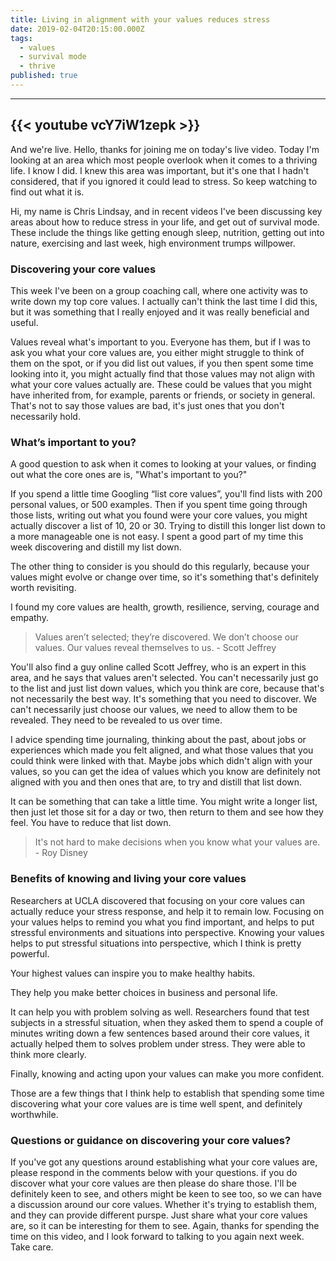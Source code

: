 ```yaml
---
title: Living in alignment with your values reduces stress
date: 2019-02-04T20:15:00.000Z
tags:
  - values
  - survival mode
  - thrive
published: true
---
```


---
{{< youtube vcY7iW1zepk >}}
---

                             
And we're live. Hello, thanks for joining me on today's live video. Today I'm looking at an area which most people overlook when it comes to a thriving life. I know I did. I knew this area was important, but it's one that I hadn't considered, that if you ignored it could lead to stress. So keep watching to find out what it is.


Hi, my name is Chris Lindsay, and in recent videos I've been discussing key areas about how to reduce stress in your life, and get out of survival mode. These include the things like getting enough sleep, nutrition, getting out into nature, exercising and last week, high environment trumps willpower.

### Discovering your core values

This week I've been on a group coaching call, where one activity was to write down my top core values. I actually can't think the last time I did this, but it was something that I really enjoyed and it was really beneficial and useful.

Values reveal what's important to you. Everyone has them, but if I was to ask you what your core values are, you either might struggle to think of them on the spot, or if you did list out values, if you then spent some time looking into it, you might actually find that those values may not align with what your core values actually are. These could be values that you might have inherited from, for example, parents or friends, or society in general. That's not to say those values are bad, it's just ones that you don't necessarily hold.

### What’s important to you?

A good question to ask when it comes to looking at your values, or finding out what the core ones are is, "What's important to you?" 

If you spend a little time Googling “list core values”, you'll find lists with 200 personal values, or 500 examples. Then if you spent time going through those lists, writing out what you found were your core values, you might actually discover a list of 10, 20 or 30. Trying to distill this longer list down to a more manageable one is not easy. I spent a good part of my time this week discovering and distill my list down.

The other thing to consider is you should do this regularly, because your values might evolve or change over time, so it's something that's definitely worth revisiting. 

I found my core values are health, growth, resilience, serving, courage and empathy.


> Values aren’t selected; they’re discovered. We don’t choose our values. Our values reveal themselves to us. - Scott Jeffrey 


You'll also find a guy online called Scott Jeffrey, who is an expert in this area, and he says that values aren't selected. You can't necessarily just go to the list and just list down values, which you think are core, because that's not necessarily the best way. It's something that you need to discover. We can't necessarily just choose our values, we need to allow them to be revealed. They need to be revealed to us over time. 

I advice spending time journaling, thinking about the past, about jobs or experiences which made you felt aligned, and what those values that you could think were linked with that. Maybe jobs which didn't align with your values, so you can get the idea of values which you know are definitely not aligned with you and then ones that are, to try and distill that list down.

It can be something that can take a little time. You might write a longer list, then just let those sit for a day or two, then return to them and see how they feel. You have to reduce that list down.


> It's not hard to make decisions when you know what your values are. - Roy Disney 

### Benefits of knowing and living your core values

Researchers at UCLA discovered that focusing on your core values can actually reduce your stress response, and help it to remain low.  Focusing on your values helps to remind you what you find important, and helps to put stressful environments and situations into perspective. Knowing your values helps to put stressful situations into perspective, which I think is pretty powerful.

Your highest values can inspire you to make healthy habits.

They help you make better choices in business and personal life. 

It can help you with problem solving as well. Researchers found that test subjects in a stressful situation, when they asked them to spend a couple of minutes writing down a few sentences based around their core values, it actually helped them to solves problem under stress. They were able to think more clearly.

Finally, knowing and acting upon your values can make you more confident.


Those are a few things that I think help to establish that spending some time discovering what your core values are is time well spent, and definitely worthwhile.

### Questions or guidance on discovering your core values?

If you've got any questions around establishing what your core values are, please respond in the comments below with your questions. if you do discover what your core values are then please do share those. I'll be definitely keen to see, and others might be keen to see too, so we can have a discussion around our core values. Whether it's trying to establish them, and they can provide different purspe. Just share what your core values are, so it can be interesting for them to see.
Again, thanks for spending the time on this video, and I look forward to talking to you again next week. Take care.
